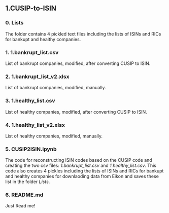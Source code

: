 ## 1.CUSIP-to-ISIN

### 0. Lists

The folder contains 4 pickled text files including the lists of ISINs and RICs for bankupt and healthy companies.

### 1. 1.bankrupt_list.csv

List of bankrupt companies, modified, after converting CUSIP to ISIN.

### 2. 1.bankrupt_list_v2.xlsx

List of bankrupt companies, modified, manually.

### 3. 1.healthy_list.csv

List of healthy companies, modified, after converting CUSIP to ISIN.

### 4. 1.healthy_list_v2.xlsx

List of healthy companies, modified, manually.

### 5. CUSIP2ISIN.ipynb

The code for reconstructing ISIN codes based on the CUSIP code and creating the two csv files: *1.bankrupt_list.csv* and *1.healthy_list.csv*. This code also creates 4 pickles including the lists of ISINs and RICs for bankupt and healthy companies for downlaoding data from Eikon and saves these list in the folder *Lists*.

### 6. README.md
Just Read me!

